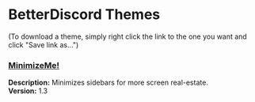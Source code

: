 # BetterDiscord Themes
(To download a theme, simply right click the link to the one you want and click "Save link as...")

### [MinimizeMe!](https://raw.githubusercontent.com/dvcky/BetterDiscord/master/themes/MinimizeMe.theme.css)
**Description:** Minimizes sidebars for more screen real-estate.\
**Version:** 1.3
